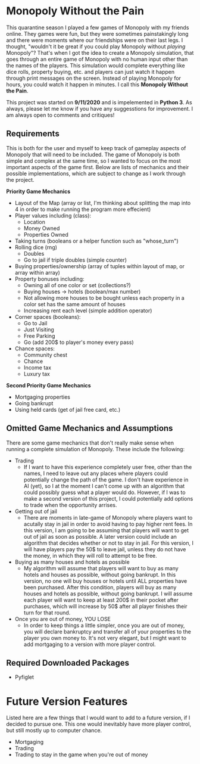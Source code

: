 # Monopoly Without the Pain
This quarantine season I played a few games of Monopoly with my friends online. They games were fun, but they were sometimes painstakingly long and there were moments where our friendships were on their last legs. I thought, "wouldn't it be great if you could play Monopoly without *playing* Monopoly"? That's when I got the idea to create a Monopoly simulation, that goes through an entire game of Monopoly with no human input other than the names of the players. This simulation would complete everything like dice rolls, property buying, etc. and players can just watch it happen through print messages on the screen. Instead of playing Monopoly for hours, you could watch it happen in minutes. I call this **Monopoly Without the Pain**.

This project was started on **9/11/2020** and is impelemented in **Python 3**. As always, please let me know if you have any suggesstions for improvement. I am always open to comments and critiques!

## **Requirements**
This is both for the user and myself to keep track of gameplay aspects of Monopoly that will need to be included. The game of Monopoly is both simple and complex at the same time, so I wanted to focus on the most important aspects of the game first. Below are lists of mechanics and their possible implementations, which are subject to change as I work through the project. 

 **Priority Game Mechanics**
- Layout of the Map (array or list, I'm thinking about splitting the map into 4 in order to make running the program more effecient)
- Player values including (class):
    - Location
    - Money Owned
    - Properties Owned
- Taking turns (booleans or a helper function such as "whose_turn")
- Rolling dice (rng)
    - Doubles
    - Go to jail if triple doubles (simple counter)
- Buying properties/ownership (array of tuples within layout of map, or array within array)
- Property bonuses including:
    - Owning all of one color or set (collections?)
    - Buying houses -> hotels (boolean/max number)
    - Not allowing more houses to be bought unless each property in a color set has the same amount of houses
    - Increasing rent each level (simple addition operator)
- Corner spaces (booleans):
    - Go to Jail
    - Just Visiting
    - Free Parking
    - Go (add 200$ to player's money every pass)
- Chance spaces:
    - Community chest
    - Chance
    - Income tax
    - Luxury tax


 **Second Priority Game Mechanics**
- Mortgaging properties
- Going bankrupt
- Using held cards (get of jail free card, etc.)

## **Omitted Game Mechanics and Assumptions**
There are some game mechanics that don't really make sense when running a complete simulation of Monopoly. These include the following:
- Trading
    - If I want to have this experience completely user free, other than the names, I need to leave out any places where players could potentially change the path of the game. I don't have experience in AI (yet), so I at the moment I can't come up with an algorithm that could possibly guess what a player would do. However, if I was to make a second version of this project, I could potentially add options to trade when the opportunity arrises.
- Getting out of jail
    - There are moments in late-game of Monopoly where players want to acutally stay in jail in order to avoid having to pay higher rent fees. In this version, I am going to be assuming that players will want to get out of jail as soon as possible. A later version could include an algorithm that decides whether or not to stay in jail. For this version, I will have players pay the 50$ to leave jail, unless they do not have the money, in which they will roll to attempt to be free. 
- Buying as many houses and hotels as possible
    - My algorithm will assume that players will want to buy as many hotels and houses as possible, without going bankrupt. In this version, no one will buy houses or hotels until ALL properties have been purchased. After this condition, players will buy as many houses and hotels as possible, without going bankrupt. I will assume each player will want to keep at least 200$ in their pocket after purchases, which will increase by 50$ after all player finishes their turn for that round. 
- Once you are out of money, YOU LOSE
    - In order to keep things a little simpler, once you are out of money, you will declare bankruptcy and transfer all of your properties to the player you own money to. It's not very elegant, but I might want to add mortgaging to a version with more player control. 

## Required Downloaded Packages
- Pyfiglet

# Future Version Features
Listed here are a few things that I would want to add to a future version, if I decided to pursue one. This one would inevitably have more player control, but still mostly up to computer chance. 

- Mortgaging
- Trading
- Trading to stay in the game when you're out of money